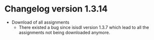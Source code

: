 # Changelog version 1.3.14

- Download of all assignments
   - There existed a bug since isisdl version 1.3.7 which lead to all the assignments not being downloaded anymore.
